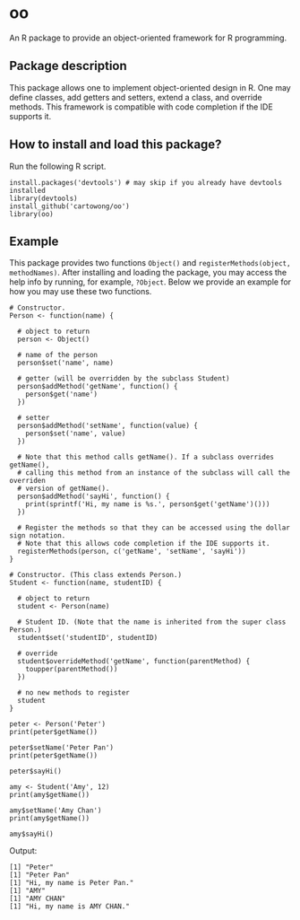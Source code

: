 # oo
An R package to provide an object-oriented framework for R programming.

## Package description
This package allows one to implement object-oriented design in R. One may define classes, add getters and setters, extend a class, and override methods. This framework is compatible with code completion if the IDE supports it.

## How to install and load this package?
Run the following R script.

```
install.packages('devtools') # may skip if you already have devtools installed
library(devtools)
install_github('cartowong/oo')
library(oo)
```

## Example
This package provides two functions `Object()` and `registerMethods(object, methodNames)`. After installing and loading the package, you may access the help info by running, for example, `?Object`. Below we provide an example for how you may use these two functions.

```
# Constructor.
Person <- function(name) {

  # object to return
  person <- Object()

  # name of the person
  person$set('name', name)

  # getter (will be overridden by the subclass Student)
  person$addMethod('getName', function() {
    person$get('name')
  })

  # setter
  person$addMethod('setName', function(value) {
    person$set('name', value)
  })

  # Note that this method calls getName(). If a subclass overrides getName(),
  # calling this method from an instance of the subclass will call the overriden
  # version of getName().
  person$addMethod('sayHi', function() {
    print(sprintf('Hi, my name is %s.', person$get('getName')()))
  })

  # Register the methods so that they can be accessed using the dollar sign notation.
  # Note that this allows code completion if the IDE supports it.
  registerMethods(person, c('getName', 'setName', 'sayHi'))
}

# Constructor. (This class extends Person.)
Student <- function(name, studentID) {

  # object to return
  student <- Person(name)

  # Student ID. (Note that the name is inherited from the super class Person.)
  student$set('studentID', studentID)

  # override
  student$overrideMethod('getName', function(parentMethod) {
    toupper(parentMethod())
  })

  # no new methods to register
  student
}

peter <- Person('Peter')
print(peter$getName())

peter$setName('Peter Pan')
print(peter$getName())

peter$sayHi()

amy <- Student('Amy', 12)
print(amy$getName())

amy$setName('Amy Chan')
print(amy$getName())

amy$sayHi()
```

Output:

```
[1] "Peter"
[1] "Peter Pan"
[1] "Hi, my name is Peter Pan."
[1] "AMY"
[1] "AMY CHAN"
[1] "Hi, my name is AMY CHAN."
```


